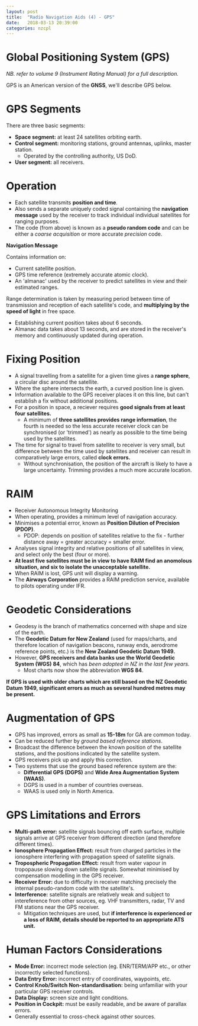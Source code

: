 ```yaml
---
layout: post
title:  "Radio Navigation Aids (4) - GPS"
date:   2018-03-13 20:39:00
categories: nzcpl
---
```


# Global Positioning System (GPS)

*NB. refer to volume 9 (Instrument Rating Manual) for a full description.*

GPS is an American version of the **GNSS**, we'll describe GPS below.

# GPS Segments

There are three basic segments:

 * **Space segment:** at least 24 satellites orbiting earth.
 * **Control segment:** monitoring stations, ground antennas, uplinks, master station.
    * Operated by the controlling authority, US DoD.
 * **User segment:** all receivers.

# Operation

 * Each satellite transmits **position and time**.
 * Also sends a separate uniquely coded signal containing the **navigation message** used by the receiver
   to track individual individual satellites for ranging purposes.
 * The code (from above) is known as a **pseudo random code** and can be either a *coarse acquisition*
   or more accurate *precision* code.

**Navigation Message**

Contains information on:

 * Current satellite position.
 * GPS time reference (extremely accurate atomic clock).
 * An 'almanac' used by the receiver to predict satellites in view and their estimated ranges.

Range determination is taken by measuring period between time of transmission and reception of each
satellite's code, and **multiplying by the speed of light** in free space.

 * Establishing current position takes about 6 seconds.
 * Almanac data takes about 13 seconds, and are stored in the receiver's memory and continuously updated
   during operation.

# Fixing Position

 * A signal travelling from a satellite for a given time gives a **range sphere**, a circular disc around
   the satellite.
 * Where the sphere intersects the earth, a curved position line is given.
 * Information available to the GPS receiver places it on this line, but can't establish a fix without
   additional positions.
 * For a position in space, a reciever requires **good signals from at least four satellites.**
    * A minimum of **three satellites provides range information**, the fourth is needed so the less
      accurate receiver clock can be synchronised (or 'trimmed') as nearly as possible to the time being
      used by the satellites.
 * The time for signal to travel from satellite to receiver is very small, but difference between the
   time used by satellites and receiver can result in comparatively large errors, called **clock errors.**
    * Without synchronisation, the position of the aircraft is likely to have a large uncertainty. Trimming
      provides a much more accurate location.

# RAIM

 * Receiver Autonomous Integrity Monitoring
 * When operating, provides a minimum level of navigation accuracy.
 * Minimises a potential error, known as **Position Dilution of Precision (PDOP)**.
    * PDOP: depends on position of satellites relative to the fix - further distance away = greater accuracy
      = smaller error.
 * Analyses signal integrity and relative positions of all satellites in view, and select only the best
   (four or more).
 * **At least five satellites must be in view to have RAIM find an anomolous situation, and six to isolate
   the unacceptable satellite.**
 * When RAIM is lost, GPS unit will display a warning.
 * The **Airways Corporation** provides a RAIM prediction service, available to pilots operating under IFR.

# Geodetic Considerations

 * Geodesy is the branch of mathematics concerned with shape and size of the earth.
 * The **Geodetic Datum for New Zealand** (used for maps/charts, and therefore location of navigation
   beacons, runway ends, aerodrome reference points, etc.) is the **New Zealand Geodetic Datum 1949.**
 * However, **GPS receivers and data banks use the World Geodetic System (WGS) 84**, which has *been
   adopted in NZ in the last few years.*
    * Most charts now show the abbreviation **WGS 84**.

**If GPS is used with older charts which are still based on the NZ Geodetic Datum 1949, significant errors
as much as several hundred metres may be present.**

# Augmentation of GPS

 * GPS has improved, errors as small as **15-18m** for GA are common today.
 * Can be reduced further by *ground based reference stations*.
 * Broadcast the difference between the known position of the satellite stations, and the positions indicated
   by the satellite system.
 * GPS receivers pick up and apply this correction.
 * Two systems that use the ground based reference system are the:
    * **Differential GPS (DGPS)** and **Wide Area Augmentation System (WAAS)**.
    * DGPS is used in a number of countries overseas.
    * WAAS is used only in North America.

# GPS Limitations and Errors

 * **Multi-path error:** satellite signals bouncing off earth surface, multiple signals arrive at GPS
   receiver from different direction (and therefore different times).
 * **Ionosphere Propagation Effect:** result from charged particles in the ionosphere interfering with
   propagation speed of satellite signals.
 * **Tropospheric Propagation Effect:** result from water vapour in tropopause slowing down satellite signals.
   Somewhat minimised by compensation modelling in the GPS receiver.
 * **Receiver Error:** due to difficulty in receiver matching precisely the internal pseudo-random code with
   the satellite's.
 * **Interference:** satellite signals are relatively weak and subject to intereference from other sources,
   eg. VHF transmitters, radar, TV and FM stations near the GPS receiver.
    * Mitigation techniques are used, but **if interference is experienced or a loss of RAIM, details should
      be reported to an appropriate ATS unit.**

# Human Factors Considerations

 * **Mode Error:** incorrect mode selection (eg. ENR/TERM/APP etc., or other incorrectly selected functions).
 * **Data Entry Error:** incorrect entry of coordinates, waypoints, etc.
 * **Control Knob/Switch Non-standardisation:** being unfamiliar with your particular GPS receiver controls.
 * **Data Display:** screen size and light conditions.
 * **Position in Cockpit:** must be easily readable, and be aware of parallax errors.
 * Generally essential to cross-check against other sources.
